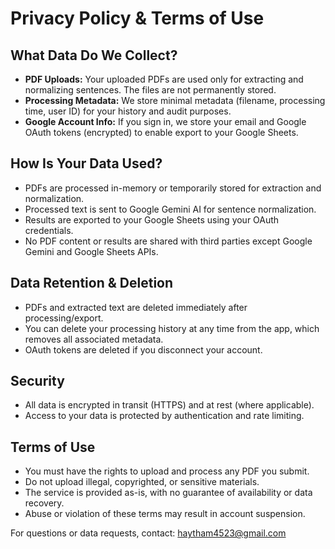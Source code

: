 # Privacy Policy & Terms of Use

## What Data Do We Collect?
- **PDF Uploads:** Your uploaded PDFs are used only for extracting and normalizing sentences. The files are not permanently stored.
- **Processing Metadata:** We store minimal metadata (filename, processing time, user ID) for your history and audit purposes.
- **Google Account Info:** If you sign in, we store your email and Google OAuth tokens (encrypted) to enable export to your Google Sheets.

## How Is Your Data Used?
- PDFs are processed in-memory or temporarily stored for extraction and normalization.
- Processed text is sent to Google Gemini AI for sentence normalization.
- Results are exported to your Google Sheets using your OAuth credentials.
- No PDF content or results are shared with third parties except Google Gemini and Google Sheets APIs.

## Data Retention & Deletion
- PDFs and extracted text are deleted immediately after processing/export.
- You can delete your processing history at any time from the app, which removes all associated metadata.
- OAuth tokens are deleted if you disconnect your account.

## Security
- All data is encrypted in transit (HTTPS) and at rest (where applicable).
- Access to your data is protected by authentication and rate limiting.

## Terms of Use
- You must have the rights to upload and process any PDF you submit.
- Do not upload illegal, copyrighted, or sensitive materials.
- The service is provided as-is, with no guarantee of availability or data recovery.
- Abuse or violation of these terms may result in account suspension.

For questions or data requests, contact: haytham4523@gmail.com
